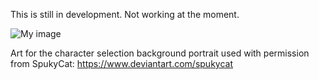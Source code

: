 This is still in development. Not working at the moment.

![My image](Meowdoleon.github.com/repository/githubRessources/splashScreenHomuraModStS.png)

Art for the character selection background portrait used with permission from SpukyCat: https://www.deviantart.com/spukycat